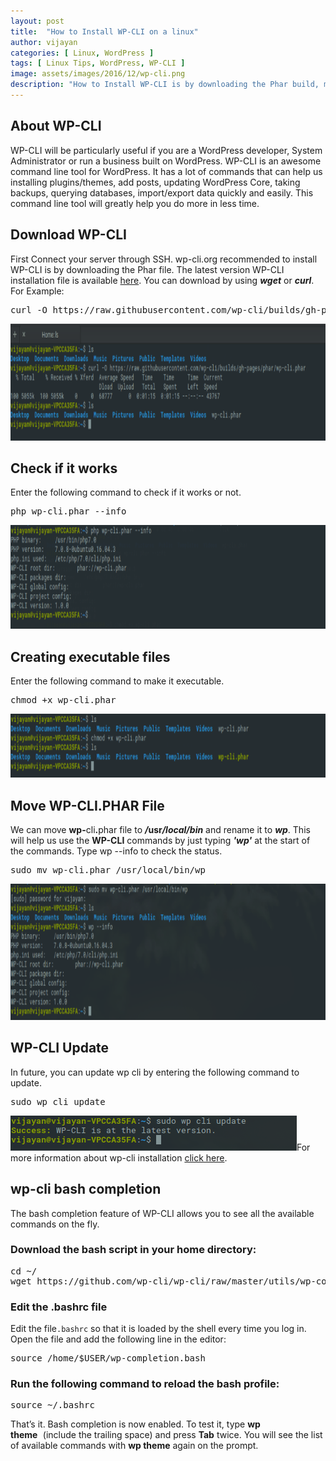 ```yaml
---
layout: post
title:  "How to Install WP-CLI on a linux"
author: vijayan
categories: [ Linux, WordPress ]
tags: [ Linux Tips, WordPress, WP-CLI ]
image: assets/images/2016/12/wp-cli.png
description: "How to Install WP-CLI is by downloading the Phar build, marking it executable, and placing it on your PATH. "
---
```

<h2 id="how-to-install-wp-cli">About WP-CLI</h2>
WP-CLI will be particularly useful if you are a WordPress developer, System Administrator or run a business built on WordPress. WP-CLI is an awesome command line tool for WordPress. It has a lot of commands that can help us installing plugins/themes, add posts, updating WordPress Core, taking backups, querying databases, import/export data quickly and easily. This command line tool will greatly help you do more in less time.
<h2>Download WP-CLI</h2>
First Connect your server through SSH. wp-cli.org recommended to install WP-CLI is by downloading the Phar file. The latest version WP-CLI installation file is available <a href="https://raw.github.com/wp-cli/builds/gh-pages/phar/wp-cli.phar">here</a>. You can download by using <em><strong>wget</strong></em> or <strong><em>curl</em></strong>. For Example:
<pre class="lang:default decode:true ">curl -O https://raw.githubusercontent.com/wp-cli/builds/gh-pages/phar/wp-cli.phar</pre>
<img class="aligncenter size-full wp-image-268" src="/assets/images/2016/12/wp-cli-1.png" alt="wp-cli-1" width="941" height="187" />
<h2>Check if it works</h2>
Enter the following command to check if it works or not.
<pre class="lang:default decode:true ">php wp-cli.phar --info</pre>
<img class="aligncenter size-full wp-image-269" src="/assets/images/2016/12/wp-cli-2.png" alt="wp-cli-2" width="914" height="166" />
<h2>Creating executable files</h2>
Enter the following command to make it executable.
<pre class="lang:default decode:true ">chmod +x wp-cli.phar</pre>
<img class="aligncenter size-full wp-image-270" src="/assets/images/2016/12/wp-cli-3.png" alt="wp-cli-3" width="911" height="102" />
<h2>Move WP-CLI.PHAR File</h2>
We can move <strong>wp-</strong>cli<strong>.</strong>phar file to <strong><em>/</em>usr<em>/local/bin</em></strong> and rename it to <em><strong>wp</strong></em>. This will help us use the <strong>WP-CLI</strong> commands by just typing <em><strong>'wp'</strong></em> at the start of the commands. Type wp --info to check the status.
<pre class="lang:default decode:true ">sudo mv wp-cli.phar /usr/local/bin/wp</pre>
<img class="aligncenter size-full wp-image-271" src="/assets/images/2016/12/wp-cli-4.png" alt="wp-cli-4" width="942" height="218" />
<h2>WP-CLI Update</h2>
In future, you can update wp cli by entering the following command to update.
<pre class="lang:default decode:true">sudo wp cli update</pre>
<img class="size-full wp-image-272 aligncenter" src="/assets/images/2016/12/wp-cli-5.png" alt="wp-cli-5" width="458" height="56" />For more information about wp-cli installation <a href="https://wp-cli.org/docs/installing/">click here</a>.
<h2>wp-cli bash completion</h2>
The bash completion feature of WP-CLI allows you to see all the available commands on the fly.
<h3>Download the bash script in your home directory:</h3>
<pre class="lang:default decode:true " title="Download the bash script">cd ~/
wget https://github.com/wp-cli/wp-cli/raw/master/utils/wp-completion.bash</pre>
<h3>Edit the .bashrc file</h3>
Edit the file<code>.bashrc</code> so that it is loaded by the shell every time you log in. Open the file and add the following line in the editor:
<pre class="lang:default decode:true " title=".bashrc">source /home/$USER/wp-completion.bash</pre>
<h3>Run the following command to reload the bash profile:</h3>
<pre class="lang:default decode:true " title="Reload .bashrc">source ~/.bashrc</pre>
That’s it. Bash completion is now enabled. To test it, type <strong>wp theme<span style="font-family: monospace;"> </span></strong>(include the trailing space) and press <strong>Tab</strong> twice. You will see the list of available commands with <strong>wp theme</strong> again on the prompt.